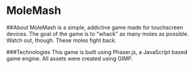 # MoleMash

##About
MoleMash is a simple, addictive game made for touchscreen devices. The goal of the game is to "whack" as many moles as possible. Watch out, though. These moles fight back.

###Technologies
This game is built using Phaser.js, a JavaScript based game engine.  All assets were created using GIMP.

